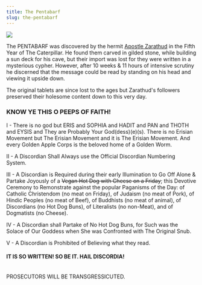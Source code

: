 ```yaml
---
title: The Pentabarf
slug: the-pentabarf
---
```


<img class="w25" src="/image/eyeball.png">

The PENTABARF was discovered by the hermit <a href="/nom/beati#zarathud">Apostle Zarathud</a> in the Fifth Year of The Caterpillar. He found them carved in gilded stone, while building a sun deck for his cave, but their import was lost for they were written in a mysterious cypher. However, after 10 weeks & 11 hours of intensive scrutiny he discerned that the message could be read by standing on his head and viewing it upside down.

The original tablets are since lost to the ages but Zarathud's followers preserved their holesome content down to this very day.

### KNOW YE THIS O PEEPS OF FAITH!

I - There is no god but ERIS and SOPHIA and HADIT and PAN and THOTH and EYSIS and They are Probably Your God(dess)(e)(s). There is no Erisian Movement but The Erisian Movement and it is The Erisian Movement. And every Golden Apple Corps is the beloved home of a Golden Worm.

II - A Discordian Shall Always use the Official Discordian Numbering System.

III - A Discordian is Required during their early Illumination to Go Off Alone & Partake Joyously of a ~~Vegan Hot Dog with Cheese on a Friday~~; this Devotive Ceremony to Remonstrate against the popular Paganisms of the Day: of Catholic Christendom (no meat on Friday), of Judaism (no meat of Pork), of Hindic Peoples (no meat of Beef), of Buddhists (no meat of animal), of Discordians (no Hot Dog Buns), of Literalists (no non-Meat), and of Dogmatists (no Cheese).

IV - A Discordian shall Partake of No Hot Dog Buns, for Such was the Solace of Our Goddess when She was Confronted with The Original Snub.

V - A Discordian is Prohibited of Believing what they read.

#### IT IS SO WRITTEN! SO BE IT. HAIL DISCORDIA!
<br>PROSECUTORS WILL BE TRANSGRESSICUTED.
